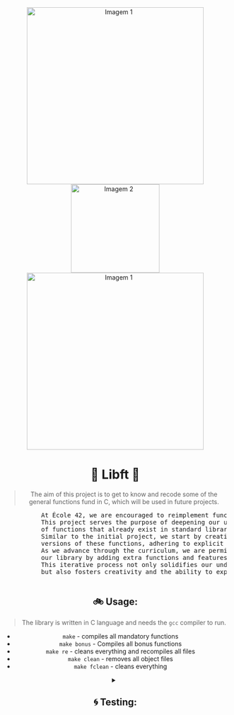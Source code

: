 <div align="center">

<!DOCTYPE html>
<html lang="en">
<head>
    <meta charset="UTF-8">
    <meta name="viewport" content="width=device-width, initial-scale=1.0">
</head>
<body>
    <div class="header-container">
        <img src="https://raw.githubusercontent.com/ayogun/42-project-badges/main/covers/cover-libft-bonus.png" width="400" alt="Imagem 1"/>
        <img src="https://media0.giphy.com/media/v1.Y2lkPTc5MGI3NjExMjVvb2twZXN6eTg0NW9uY2JyNWFkeTk1dm53MGdua3JjZXJjdXN6bCZlcD12MV9pbnRlcm5hbF9naWZfYnlfaWQmY3Q9Zw/fXnx6vSSrzY92rTONJ/giphy.webp" width="200" alt="Imagem 2"/>
	<img src="https://raw.githubusercontent.com/ayogun/42-project-badges/main/covers/cover-libft-bonus.png" width="400" alt="Imagem 1"/>
    </div>
</body>
</html>

<h1>🚀 Libft 🚀</h1>

> The aim of this project is to get to know and recode some of the general functions fund in C, which will be used in future projects.

<div style="text-align: center;">
    <pre>
          At École 42, we are encouraged to reimplement functionalities from scratch.
          This project serves the purpose of deepening our understanding
          of functions that already exist in standard libraries.
          Similar to the initial project, we start by creating fundamental
          versions of these functions, adhering to explicit limitations.
          As we advance through the curriculum, we are permitted to enhance
          our library by adding extra functions and features to our Libft.
          This iterative process not only solidifies our understanding of core concepts
          but also fosters creativity and the ability to expand on existing knowledge.
    </pre>
</div>


<summary><h2>🚲 Usage:</h2></summary>

> The library is written in C language and needs the `gcc` compiler to run.

- `make` - compiles all mandatory functions
- `make bonus` - Compiles all bonus functions
- `make re` - cleans everything and recompiles all files
- `make clean` - removes all object files
- `make fclean` - cleans everything

</details>
<details>
<summary><h2>🌀 Testing:</h2></summary>

> You have the option to either create your own tests or utilize third-party tests, such as:

  * [francinette](https://github.com/xicodomingues/francinette) 

